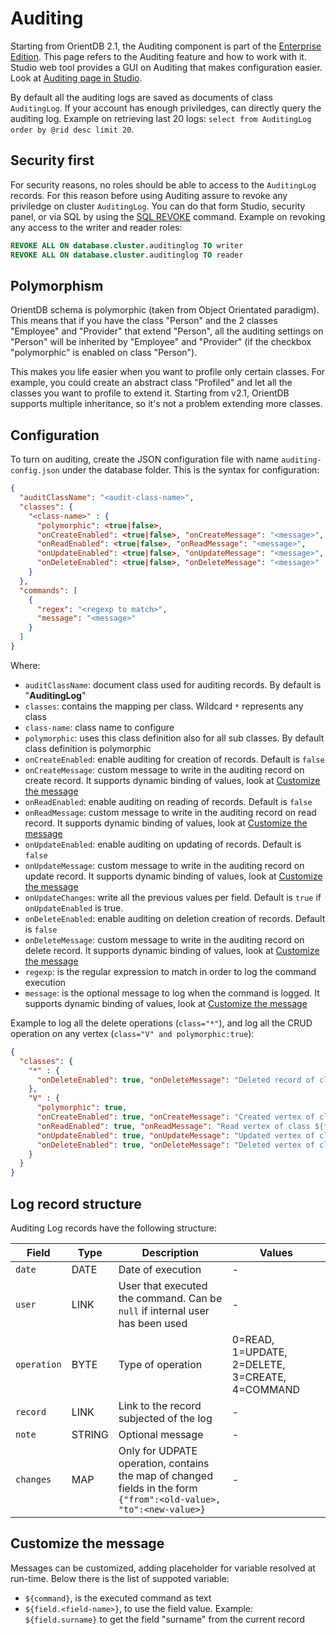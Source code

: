 # Auditing
Starting from OrientDB 2.1, the Auditing component is part of the [Enterprise Edition](http://www.orientechnologies.com/orientdb-enterprise/). This page refers to the Auditing feature and how to work with it. Studio web tool provides a GUI on Auditing that makes configuration easier. Look at [Auditing page in Studio](Studio-Auditing.md).

By default all the auditing logs are saved as documents of class `AuditingLog`. If your account has enough priviledges, can directly query the auditing log. Example on retrieving last 20 logs: `select from AuditingLog order by @rid desc limit 20`.

## Security first
For security reasons, no roles should be able to access to the `AuditingLog` records. For this reason before using Auditing assure to revoke any priviledge on cluster `AuditingLog`. You can do that form Studio, security panel, or via SQL by using the [SQL REVOKE](SQL-Revoke.md) command. Example on revoking any access to the writer and reader roles:

```sql
REVOKE ALL ON database.cluster.auditinglog TO writer
REVOKE ALL ON database.cluster.auditinglog TO reader
```

## Polymorphism
OrientDB schema is polymorphic (taken from Object Orientated paradigm). This means that if you have the class "Person" and the 2 classes "Employee" and "Provider" that extend "Person", all the auditing settings on "Person" will be inherited by "Employee" and "Provider" (if the checkbox "polymorphic" is enabled on class "Person"). 

This makes you life easier when you want to profile only certain classes. For example, you could create an abstract class "Profiled" and let all the classes you want to profile to extend it. Starting from v2.1, OrientDB supports multiple inheritance, so it's not a problem extending more classes.

## Configuration
To turn on auditing, create the JSON configuration file with name `auditing-config.json` under the database folder. This is the syntax for configuration:

```json
{
  "auditClassName": "<audit-class-name>",
  "classes": {
    "<class-name>" : {
      "polymorphic": <true|false>,
      "onCreateEnabled": <true|false>, "onCreateMessage": "<message>",
      "onReadEnabled": <true|false>, "onReadMessage": "<message>",
      "onUpdateEnabled": <true|false>, "onUpdateMessage": "<message>", "onUpdateChanges": <true|false>,
      "onDeleteEnabled": <true|false>, "onDeleteMessage": "<message>"
    }
  },
  "commands": [
    {
      "regex": "<regexp to match>",
      "message": "<message>"
    }
  ]
}
```

Where:
- `auditClassName`: document class used for auditing records. By default is "**AuditingLog**"
- `classes`: contains the mapping per class. Wildcard `*` represents any class
- `class-name`: class name to configure
- `polymorphic`: uses this class definition also for all sub classes. By default class definition is polymorphic
- `onCreateEnabled`: enable auditing for creation of records. Default is `false`
- `onCreateMessage`: custom message to write in the auditing record on create record. It supports dynamic binding of values, look at [Customize the message](Auditing.md#customize-the-message)
- `onReadEnabled`: enable auditing on reading of records. Default is `false`
- `onReadMessage`: custom message to write in the auditing record on read record. It supports dynamic binding of values, look at [Customize the message](Auditing.md#customize-the-message)
- `onUpdateEnabled`: enable auditing on updating of records. Default is `false`
- `onUpdateMessage`: custom message to write in the auditing record on update record. It supports dynamic binding of values, look at [Customize the message](Auditing.md#customize-the-message)
- `onUpdateChanges`: write all the previous values per field. Default is `true` if `onUpdateEnabled` is true.
- `onDeleteEnabled`: enable auditing on deletion creation of records. Default is `false`
- `onDeleteMessage`: custom message to write in the auditing record on delete record. It supports dynamic binding of values, look at [Customize the message](Auditing.md#customize-the-message)
- `regexp`: is the regular expression to match in order to log the command execution
- `message`: is the optional message to log when the command is logged. It supports dynamic binding of values, look at [Customize the message](Auditing.md#customize-the-message)

Example to log all the delete operations (`class="*"`), and log all the CRUD operation on any vertex (`class="V" and polymorphic:true`):
```json
{
  "classes": {
    "*" : {
      "onDeleteEnabled": true, "onDeleteMessage": "Deleted record of class ${field.@class}"
    },
    "V" : {
      "polymorphic": true,
      "onCreateEnabled": true, "onCreateMessage": "Created vertex of class ${field.@class}",
      "onReadEnabled": true, "onReadMessage": "Read vertex of class ${field.@class}",
      "onUpdateEnabled": true, "onUpdateMessage": "Updated vertex of class ${field.@class}",
      "onDeleteEnabled": true, "onDeleteMessage": "Deleted vertex of class ${field.@class}"
    }
  }
}
```

## Log record structure
Auditing Log records have the following structure:

|Field|Type|Description|Values|
|-----|----|-----------|------|
|`date`|DATE|Date of execution|-|
|`user`|LINK|User that executed the command. Can be `null` if internal user has been used|-|
|`operation`|BYTE|Type of operation|0=READ, 1=UPDATE, 2=DELETE, 3=CREATE, 4=COMMAND|
|`record`|LINK|Link to the record subjected of the log|-|
|`note`|STRING|Optional message|-|
|`changes`|MAP|Only for UDPATE operation, contains the map of changed fields in the form `{"from":<old-value>, "to":<new-value>}`|-|


## Customize the message

Messages can be customized, adding placeholder for variable resolved at run-time. Below there is the list of suppoted variable:

- `${command}`, is the executed command as text
- `${field.<field-name>}`, to use the field value. Example: `${field.surname}` to get the field "surname" from the current record 
